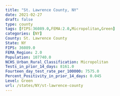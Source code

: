 ```yaml
---
title: "St. Lawrence County, NY"
date: 2021-02-27
draft: false
type: county
tags: [FIPS:36089.0,FEMA:2.0,Micropolitan,Green]
categories: [NY]
County: St. Lawrence County
State: NY
FIPS: 36089.0
FEMA_Region: 2.0
Population: 107740.0
NCHS_Urban_Rural_Classification: Micropolitan
Tests_in_prior_14_days: 8161.0
Fourteen_day_test_rate_per_100000: 7575.0
Percent_Positivity_in_prior_14_days: 0.045
Level: Green
url: /states/NY/st-lawrence-county
---
```




